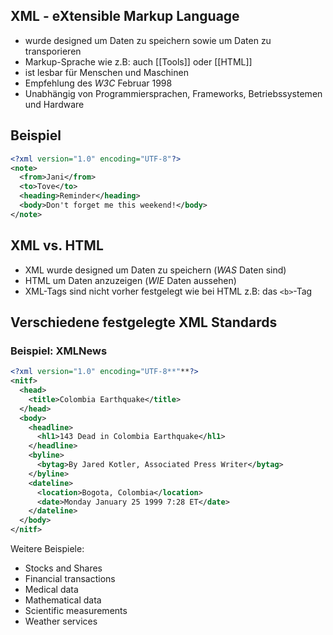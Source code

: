 ## XML - eXtensible Markup Language
- wurde designed um Daten zu speichern sowie um Daten zu transporieren
- Markup-Sprache wie z.B: auch [[Tools]] oder [[HTML]]
- ist lesbar für Menschen und Maschinen
- Empfehlung des *W3C* Februar 1998
- Unabhängig von Programmiersprachen, Frameworks, Betriebssystemen und Hardware

## Beispiel
```xml
<?xml version="1.0" encoding="UTF-8"?>
<note>
  <from>Jani</from>
  <to>Tove</to>
  <heading>Reminder</heading>
  <body>Don't forget me this weekend!</body>
</note>
```

## XML vs. HTML
- XML wurde designed um Daten zu speichern (*WAS* Daten sind)
- HTML um Daten anzuzeigen (*WIE* Daten aussehen)
- XML-Tags sind nicht vorher festgelegt wie bei HTML z.B: das `<b>`-Tag

## Verschiedene festgelegte XML Standards
### Beispiel: XMLNews
```xml
<?xml version="1.0" encoding="UTF-8**"**?>  
<nitf>  
  <head>  
    <title>Colombia Earthquake</title>  
  </head>  
  <body>  
    <headline>  
      <hl1>143 Dead in Colombia Earthquake</hl1>  
    </headline>  
    <byline>  
      <bytag>By Jared Kotler, Associated Press Writer</bytag>  
    </byline>  
    <dateline>  
      <location>Bogota, Colombia</location>  
      <date>Monday January 25 1999 7:28 ET</date>  
    </dateline>  
  </body>  
</nitf>
```

Weitere Beispiele:
- Stocks and Shares
- Financial transactions
- Medical data
- Mathematical data
- Scientific measurements
- Weather services